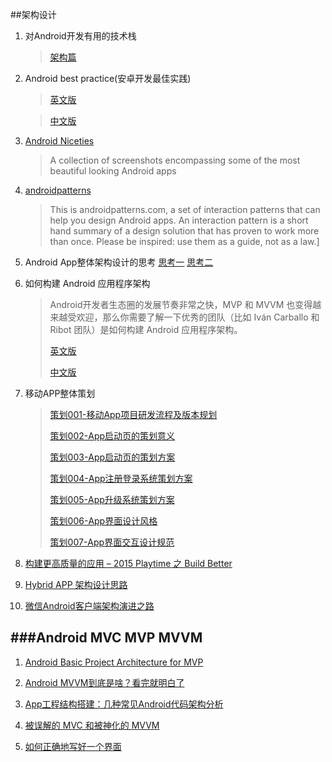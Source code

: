 ##架构设计

	
1. 对Android开发有用的技术栈
	
	>[架构篇](http://android.jobbole.com/82051/)

3. Android best practice(安卓开发最佳实践)
	>[英文版](https://github.com/futurice/android-best-practices)

	>[中文版](https://github.com/futurice/android-best-practices/blob/master/translations/Chinese/README.cn.md)


4. [Android Niceties](http://androidniceties.tumblr.com/)
	>A collection of screenshots encompassing some of the most beautiful looking Android apps

5. [androidpatterns](http://unitid.nl/androidpatterns/)
	>This is androidpatterns.com, a set of interaction patterns that can help you design Android apps. An interaction pattern is a short hand summary of a design solution that has proven to work more than once. Please be inspired: use them as a guide, not as a law.]
6. Android App整体架构设计的思考
[思考一](http://blog.csdn.net/luyi325xyz/article/details/43085409)
[思考二](http://blog.csdn.net/luyi325xyz/article/details/43482123)

8. 如何构建 Android 应用程序架构

	>Android开发者生态圈的发展节奏非常之快，MVP 和 MVVM 也变得越来越受欢迎，那么你需要了解一下优秀的团队（比如 Iván Carballo 和 Ribot 团队）是如何构建 Android 应用程序架构。 
	>	
	>[英文版](https://medium.com/ribot-labs/android-application-architecture-8b6e34acda65#.qghebjnfc)
	>
	>[中文版](http://www.jianshu.com/p/8ca27934c6e6)

9. 移动APP整体策划

	> [策划001-移动App项目研发流程及版本规划](http://www.jianshu.com/p/dfbdfb54f425)
	>  
	> [策划002-App启动页的策划意义](http://www.jianshu.com/p/4bbc32e6a98b)
	>  
	> [策划003-App启动页的策划方案](http://www.jianshu.com/p/b4a143061837)
	>  
	> [策划004-App注册登录系统策划方案](http://www.jianshu.com/p/022176795559)
	>  
	> [策划005-App升级系统策划方案](http://www.jianshu.com/p/058800a511de)
	>  
	> [策划006-App界面设计风格](http://www.jianshu.com/p/f69503531704)
	>  
	> [策划007-App界面交互设计规范](http://www.jianshu.com/p/8c51090e3a39) 


11. [构建更高质量的应用 – 2015 Playtime 之 Build Better](http://chinagdg.org/2015/12/%E6%9E%84%E5%BB%BA%E6%9B%B4%E9%AB%98%E8%B4%A8%E9%87%8F%E7%9A%84%E5%BA%94%E7%94%A8/#rd?sukey=fc78a68049a14bb26c717b0ed20bdc0134d14f32474bf53a54b4e99c122847a4be59ee736367bfb9cfc6c5930d58aa97)
12. [Hybrid APP 架构设计思路](http://segmentfault.com/a/1190000004263182)
13. [微信Android客户端架构演进之路](http://mp.weixin.qq.com/s?__biz=MjM5MDE0Mjc4MA==&mid=402023042&idx=1&sn=0c64c9db380410e58c097ee65708ff11&scene=0#wechat_redirect)

###Android MVC MVP MVVM
---

1. [Android Basic Project Architecture for MVP](https://medium.com/mobiwise-blog/android-basic-project-architecture-for-mvp-72f4b33252d0)

2. [Android MVVM到底是啥？看完就明白了](http://mp.weixin.qq.com/s?__biz=MzA4MjU5NTY0NA==&mid=401410759&idx=1&sn=89f0e3ddf9f21f6a5d4de4388ef2c32f#rd)

3. [App工程结构搭建：几种常见Android代码架构分析](http://mobile.51cto.com/abased-386212.htm)

4. [被误解的 MVC 和被神化的 MVVM](http://blog.devtang.com/blog/2015/11/02/mvc-and-mvvm/)

5. [如何正确地写好一个界面](http://oncenote.com/2015/12/08/How-to-build-UI/?hmsr=toutiao.io&utm_medium=toutiao.io&utm_source=toutiao.io)